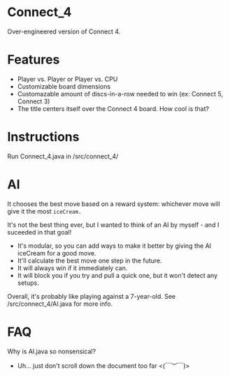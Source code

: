 # Connect_4
Over-engineered version of Connect 4.

# Features
- Player vs. Player or Player vs. CPU
- Customizable board dimensions
- Customazable amount of discs-in-a-row needed to win (ex: Connect 5, Connect 3)
- The title centers itself over the Connect 4 board. How cool is that?

# Instructions
Run Connect_4.java in /src/connect_4/

# AI
It chooses the best move based on a reward system: whichever move will give it the most `iceCream.`

It's not the best thing ever, but I wanted to think of an AI by myself - and I suceeded in that goal!

- It's modular, so you can add ways to make it better by giving the AI iceCream for a good move.
- It'll calculate the best move one step in the future.
- It will always win if it immediately can.
- It will block you if you try and pull a quick one, but it won't detect any setups.

Overall, it's probably like playing against a 7-year-old. See /src/connect_4/AI.java for more info.

# FAQ
Why is AI.java so nonsensical?
- Uh... just don't scroll down the document too far <(￣︶￣)>
